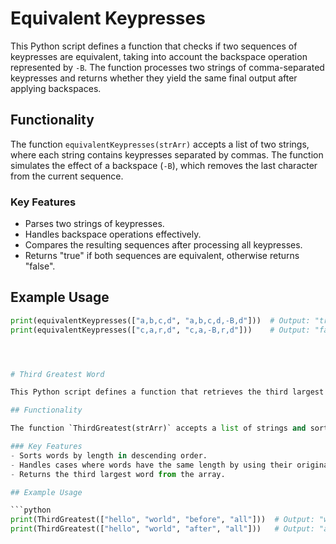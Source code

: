 # Equivalent Keypresses

This Python script defines a function that checks if two sequences of keypresses are equivalent, taking into account the backspace operation represented by `-B`. The function processes two strings of comma-separated keypresses and returns whether they yield the same final output after applying backspaces.

## Functionality

The function `equivalentKeypresses(strArr)` accepts a list of two strings, where each string contains keypresses separated by commas. The function simulates the effect of a backspace (`-B`), which removes the last character from the current sequence.

### Key Features
- Parses two strings of keypresses.
- Handles backspace operations effectively.
- Compares the resulting sequences after processing all keypresses.
- Returns "true" if both sequences are equivalent, otherwise returns "false".

## Example Usage

```python
print(equivalentKeypresses(["a,b,c,d", "a,b,c,d,-B,d"]))  # Output: "true"
print(equivalentKeypresses(["c,a,r,d", "c,a,-B,r,d"]))    # Output: "false"




# Third Greatest Word

This Python script defines a function that retrieves the third largest word from an array of strings, considering their lengths. If multiple words share the same length, the function prioritizes the last occurrence of those words in the original array.

## Functionality

The function `ThirdGreatest(strArr)` accepts a list of strings and sorts them based on their lengths to determine the third largest word.

### Key Features
- Sorts words by length in descending order.
- Handles cases where words have the same length by using their original index.
- Returns the third largest word from the array.

## Example Usage

```python
print(ThirdGreatest(["hello", "world", "before", "all"]))  # Output: "world"
print(ThirdGreatest(["hello", "world", "after", "all"]))   # Output: "after"
